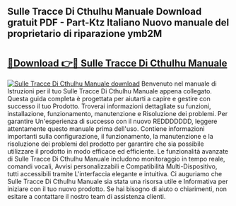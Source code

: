 ## Sulle Tracce Di Cthulhu Manuale Download gratuit PDF - Part-Ktz Italiano Nuovo manuale del proprietario di riparazione ymb2M

# <h2><a href="http://dfd2h3n.blite.top/?on=Sulle+Tracce+Di+Cthulhu+Manuale">🔗Download 👉🔴 Sulle Tracce Di Cthulhu Manuale</a></h2>

[![Sulle Tracce Di Cthulhu Manuale download](https://i.imgur.com/lujVjoI.png)](http://dfd2h3n.blite.top/?on=Sulle+Tracce+Di+Cthulhu+Manuale)
Benvenuto nel manuale di Istruzioni per il tuo Sulle Tracce Di Cthulhu Manuale appena collegato. Questa guida completa è progettata per aiutarti a capire e gestire con successo il tuo Prodotto. Troverai informazioni dettagliate su funzioni, installazione, funzionamento, manutenzione e Risoluzione dei problemi. Per garantire Un'esperienza di successo con il nuovo REDDDDDDD, leggere attentamente questo manuale prima dell'uso. Contiene informazioni importanti sulla configurazione, il funzionamento, la manutenzione e la risoluzione dei problemi del prodotto per garantire che sia possibile utilizzare il prodotto in modo efficace ed efficiente. Le funzionalità avanzate di Sulle Tracce Di Cthulhu Manuale includono monitoraggio in tempo reale, comandi vocali, Avvisi personalizzabili e Compatibilità Multi-Dispositivo, tutti accessibili tramite L'interfaccia elegante e intuitiva. Ci auguriamo che Sulle Tracce Di Cthulhu Manuale sia stata una risorsa utile e Informativa per iniziare con il tuo nuovo prodotto. Se hai bisogno di aiuto o chiarimenti, non esitare a contattare il nostro team di assistenza clienti.

